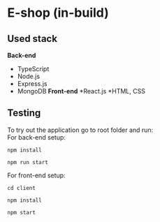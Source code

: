 # E-shop (in-build)
## Used stack
**Back-end**
* TypeScript
* Node.js
* Express.js
* MongoDB
**Front-end**
*React.js
*HTML, CSS
## Testing
To try out the application go to root folder and run:\
For back-end setup:
```
npm install
```
```
npm run start
```
For front-end setup:
```
cd client
```
```
npm install
```
```
npm start
```
